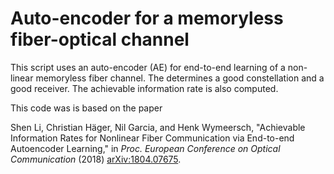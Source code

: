 # Auto-encoder for a memoryless fiber-optical channel

This script uses an auto-encoder (AE) for end-to-end learning of a non-linear memoryless fiber channel. The determines a good constellation and a good receiver. The achievable information rate is also computed. 

This code was is based on the paper

Shen Li, Christian Häger, Nil Garcia, and Henk Wymeersch, "Achievable Information Rates for Nonlinear Fiber Communication via End-to-end Autoencoder Learning," in *Proc. European Conference on Optical Communication* (2018) [arXiv:1804.07675](https://arxiv.org/pdf/1804.07675.pdf). 
